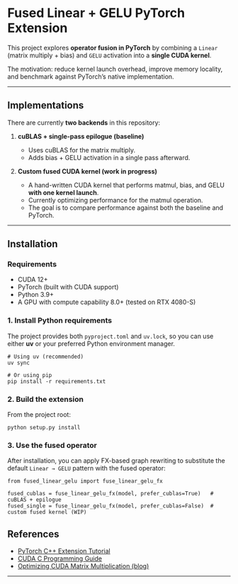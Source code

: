 # Fused Linear + GELU PyTorch Extension

This project explores **operator fusion in PyTorch** by combining a `Linear` (matrix multiply + bias) and `GELU` activation into a **single CUDA kernel**.

The motivation: reduce kernel launch overhead, improve memory locality, and benchmark against PyTorch’s native implementation.

---

## Implementations

There are currently **two backends** in this repository:

1. **cuBLAS + single-pass epilogue (baseline)**  
   - Uses cuBLAS for the matrix multiply.  
   - Adds bias + GELU activation in a single pass afterward.  

2. **Custom fused CUDA kernel (work in progress)**  
   - A hand-written CUDA kernel that performs matmul, bias, and GELU **with one kernel launch**.  
   - Currently optimizing performance for the matmul operation.
   - The goal is to compare performance against both the baseline and PyTorch.

---

## Installation

### Requirements
- CUDA 12+  
- PyTorch (built with CUDA support)  
- Python 3.9+  
- A GPU with compute capability 8.0+ (tested on RTX 4080-S)

### 1. Install Python requirements

The project provides both `pyproject.toml` and `uv.lock`, so you can use either **uv** or your preferred Python environment manager.

```
# Using uv (recommended)
uv sync

# Or using pip
pip install -r requirements.txt
```
### 2. Build the extension

From the project root:
```
python setup.py install
```

### 3. Use the fused operator

After installation, you can apply FX-based graph rewriting to substitute the default `Linear → GELU` pattern with the fused operator:

```
from fused_linear_gelu import fuse_linear_gelu_fx

fused_cublas = fuse_linear_gelu_fx(model, prefer_cublas=True)   # cuBLAS + epilogue
fused_single = fuse_linear_gelu_fx(model, prefer_cublas=False)  # custom fused kernel (WIP)
```

## References

- [PyTorch C++ Extension Tutorial](https://pytorch.org/tutorials/advanced/cpp_extension.html)  
- [CUDA C Programming Guide](https://docs.nvidia.com/cuda/cuda-c-programming-guide/)  
- [Optimizing CUDA Matrix Multiplication (blog)](https://siboehm.com/articles/22/CUDA-MMM)  

---
